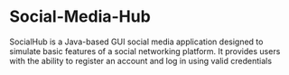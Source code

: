 # Social-Media-Hub
SocialHub is a Java-based GUI social media application designed to simulate basic features of a social networking platform. It provides users with the ability to register an account and log in using valid credentials
